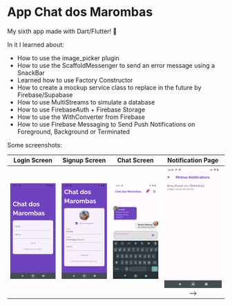 # App Chat dos Marombas

My sixth app made with Dart/Flutter! 🚀

In it I learned about:
* How to use the image_picker plugin
* How to use the ScaffoldMessenger to send an error message using a SnackBar
* Learned how to use Factory Constructor
* How to create a mockup service class to replace in the future by Firebase/Supabase
* How to use MultiStreams to simulate a database
* How to use FirebaseAuth + Firebase Storage
* How to use the WithConverter from Firebase
* How to use Firebase Messaging to Send Push Notifications on Foreground, Background or Terminated

Some screenshots:

Login Screen              | Signup Screen            | Chat Screen               | Notification Page      
:-------------------------:|:-------------------------:|:-------------------------:|:-------------------------:
<img src="https://github.com/soumessias/flutter_learning_06/blob/main/screenshots/01.png" width="200">  |  <img src="https://github.com/soumessias/flutter_learning_06/blob/main/screenshots/02.png" width="200"> | <img src="https://github.com/soumessias/flutter_learning_06/blob/main/screenshots/03.png" width="200"> | <img src="https://github.com/soumessias/flutter_learning_06/blob/main/screenshots/04.png" width="200"> -->